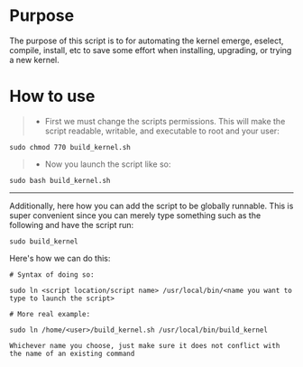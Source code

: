 Purpose
===

The purpose of this script is to for automating the kernel emerge, eselect, compile, install, etc to save some
effort when installing, upgrading, or trying a new kernel.


How to use
===

> - First we must change the scripts permissions. This will make the script readable, writable, and 
executable to root and your user:

```
sudo chmod 770 build_kernel.sh
```

> - Now you launch the script like so:

```
sudo bash build_kernel.sh
```

----------

Additionally, here how you can add the script to be globally runnable. This is super convenient 
since you can merely type something such as the following and have the script run:

```
sudo build_kernel
```

Here's how we can do this:

```
# Syntax of doing so:

sudo ln <script location/script name> /usr/local/bin/<name you want to type to launch the script>

# More real example:

sudo ln /home/<user>/build_kernel.sh /usr/local/bin/build_kernel

Whichever name you choose, just make sure it does not conflict with the name of an existing command
```
